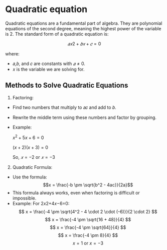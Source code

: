 # Quadratic equation

Quadratic equations are a fundamental part of algebra. They are polynomial equations of the second degree, meaning the highest power of the variable is 2. The standard form of a quadratic equation is:

$$
𝑎𝑥2 + 𝑏𝑥 + 𝑐 = 0
$$

where:

- 𝑎,𝑏, and 𝑐 are constants with $𝑎 ≠ 0$.
- 𝑥 is the variable we are solving for.

## Methods to Solve Quadratic Equations
1. Factoring:
- Find two numbers that multiply to 𝑎𝑐 and add to 𝑏.
- Rewrite the middle term using these numbers and factor by grouping.
- Example:

  $x^2 + 5x + 6 = 0$

  $(x + 2)(x + 3) = 0$
  
  So, $𝑥=−2$ or $𝑥=−3$

2. Quadratic Formula:
- Use the formula: $$x = \frac{-b \pm \sqrt{b^2 - 4ac}}{2a}$$           
- This formula always works, even when factoring is difficult or impossible.
- Example: For 2𝑥2+4𝑥−6=0: $$ x = \frac{-4 \pm \sqrt{4^2 - 4 \cdot 2 \cdot (-6)}}{2 \cdot 2} $$ $$ x = \frac{-4 \pm \sqrt{16 + 48}}{4} $$ $$ x = \frac{-4 \pm \sqrt{64}}{4} $$ $$ x = \frac{-4 \pm 8}{4} $$ $$ x = 1 \text{ or } x = -3 $$
